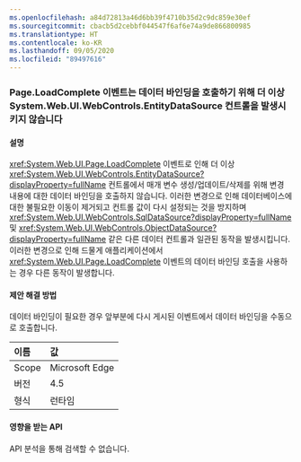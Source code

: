 ```yaml
---
ms.openlocfilehash: a84d72813a46d6bb39f4710b35d2c9dc859e30ef
ms.sourcegitcommit: cbacb5d2cebbf044547f6af6e74a9de866800985
ms.translationtype: HT
ms.contentlocale: ko-KR
ms.lasthandoff: 09/05/2020
ms.locfileid: "89497616"
---
```

### <a name="pageloadcomplete-event-no-longer-causes-systemwebuiwebcontrolsentitydatasource-control-to-invoke-data-binding"></a>Page.LoadComplete 이벤트는 데이터 바인딩을 호출하기 위해 더 이상 System.Web.UI.WebControls.EntityDataSource 컨트롤을 발생시키지 않습니다

#### <a name="details"></a>설명

<xref:System.Web.UI.Page.LoadComplete> 이벤트로 인해 더 이상 <xref:System.Web.UI.WebControls.EntityDataSource?displayProperty=fullName> 컨트롤에서 매개 변수 생성/업데이트/삭제를 위해 변경 내용에 대한 데이터 바인딩을 호출하지 않습니다. 이러한 변경으로 인해 데이터베이스에 대한 불필요한 이동이 제거되고 컨트롤 값이 다시 설정되는 것을 방지하며 <xref:System.Web.UI.WebControls.SqlDataSource?displayProperty=fullName> 및 <xref:System.Web.UI.WebControls.ObjectDataSource?displayProperty=fullName> 같은 다른 데이터 컨트롤과 일관된 동작을 발생시킵니다. 이러한 변경으로 인해 드물게 애플리케이션에서 <xref:System.Web.UI.Page.LoadComplete> 이벤트의 데이터 바인딩 호출을 사용하는 경우 다른 동작이 발생합니다.

#### <a name="suggestion"></a>제안 해결 방법

데이터 바인딩이 필요한 경우 앞부분에 다시 게시된 이벤트에서 데이터 바인딩을 수동으로 호출합니다.

| 이름    | 값       |
|:--------|:------------|
| Scope   |Microsoft Edge|
|버전|4.5|
|형식|런타임|

#### <a name="affected-apis"></a>영향을 받는 API

API 분석을 통해 검색할 수 없습니다.

<!--

#### Affected APIs

Not detectable via API analysis.

-->
